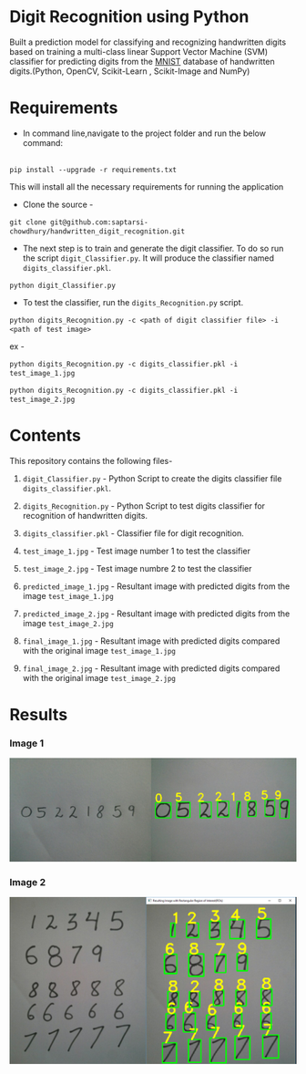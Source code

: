 # Digit Recognition using Python 


Built a prediction model for classifying and recognizing handwritten digits based on training a multi-class 
linear Support Vector Machine (SVM) classifier for predicting digits from the <a href="http://yann.lecun.com/exdb/mnist/" target="_blank">MNIST</a> database of handwritten 
digits.(Python, OpenCV, Scikit-Learn , Scikit-Image and NumPy)



# Requirements

* In command line,navigate to the project folder and run the below command:

```

pip install --upgrade -r requirements.txt

```

This will install all the necessary requirements for running the application

* Clone the source - 

```
git clone git@github.com:saptarsi-chowdhury/handwritten_digit_recognition.git

```

* The next step is to train and generate the digit classifier. To do so run the script `digit_Classifier.py`. It will produce the classifier named `digits_classifier.pkl`. 

```
python digit_Classifier.py
```
* To test the classifier, run the `digits_Recognition.py` script.
```
python digits_Recognition.py -c <path of digit classifier file> -i <path of test image>
```
ex -
```
python digits_Recognition.py -c digits_classifier.pkl -i test_image_1.jpg
```

```
python digits_Recognition.py -c digits_classifier.pkl -i test_image_2.jpg
```


# Contents

This repository contains the following files-

1. `digit_Classifier.py` - Python Script to create the digits classifier file `digits_classifier.pkl`.

2. `digits_Recognition.py` - Python Script to test digits classifier for recognition of handwritten digits.

3. `digits_classifier.pkl` - Classifier file for digit recognition.

4. `test_image_1.jpg` - Test image number 1 to test the classifier

5. `test_image_2.jpg` - Test image numbre 2 to test the classifier

6. `predicted_image_1.jpg` - Resultant image with predicted digits from the image `test_image_1.jpg` 

7. `predicted_image_2.jpg` - Resultant image with predicted digits from the image `test_image_2.jpg` 

8. `final_image_1.jpg` - Resultant image with predicted digits compared with the original image `test_image_1.jpg`

9. `final_image_2.jpg` - Resultant image with predicted digits compared with the original image `test_image_2.jpg` 



# Results

### Image 1

![](/final_image_1.jpg)


### Image 2

![](/final_image_2.jpg)


